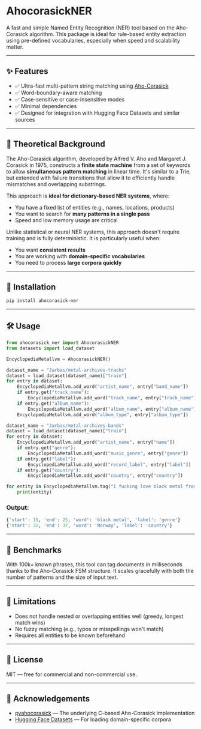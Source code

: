 # AhocorasickNER

A fast and simple Named Entity Recognition (NER) tool based on the Aho-Corasick algorithm. This package is ideal for rule-based entity extraction using pre-defined vocabularies, especially when speed and scalability matter.

---

## ✨ Features

- ✅ Ultra-fast multi-pattern string matching using [Aho-Corasick](https://en.wikipedia.org/wiki/Aho%E2%80%93Corasick_algorithm)
- ✅ Word-boundary-aware matching
- ✅ Case-sensitive or case-insensitive modes
- ✅ Minimal dependencies
- ✅ Designed for integration with Hugging Face Datasets and similar sources

---

## 🧠 Theoretical Background

The Aho-Corasick algorithm, developed by Alfred V. Aho and Margaret J. Corasick in 1975, constructs a **finite state machine** from a set of keywords to allow **simultaneous pattern matching** in linear time. It's similar to a Trie, but extended with failure transitions that allow it to efficiently handle mismatches and overlapping substrings.

This approach is **ideal for dictionary-based NER systems**, where:
- You have a fixed list of entities (e.g., names, locations, products)
- You want to search for **many patterns in a single pass**
- Speed and low memory usage are critical

Unlike statistical or neural NER systems, this approach doesn't require training and is fully deterministic. It is particularly useful when:
- You want **consistent results**
- You are working with **domain-specific vocabularies**
- You need to process **large corpora quickly**

---

## 🚀 Installation

```bash
pip install ahocorasick-ner
```

---

## 🛠️ Usage

```python
from ahocorasick_ner import AhocorasickNER
from datasets import load_dataset

EncyclopediaMetallvm = AhocorasickNER()

dataset_name = "Jarbas/metal-archives-tracks"
dataset = load_dataset(dataset_name)["train"]
for entry in dataset:
    EncyclopediaMetallvm.add_word("artist_name", entry["band_name"])
    if entry.get("track_name"):
        EncyclopediaMetallvm.add_word("track_name", entry["track_name"])
    if entry.get("album_name"):
        EncyclopediaMetallvm.add_word("album_name", entry["album_name"])
    EncyclopediaMetallvm.add_word("album_type", entry["album_type"])

dataset_name = "Jarbas/metal-archives-bands"
dataset = load_dataset(dataset_name)["train"]
for entry in dataset:
    EncyclopediaMetallvm.add_word("artist_name", entry["name"])
    if entry.get("genre"):
        EncyclopediaMetallvm.add_word("music_genre", entry["genre"])
    if entry.get("label"):
        EncyclopediaMetallvm.add_word("record_label", entry["label"])
    if entry.get("country"):
        EncyclopediaMetallvm.add_word("country", entry["country"])

for entity in EncyclopediaMetallvm.tag("I fucking love black metal from Norway"):
    print(entity)
```

### Output:
```python
{'start': 15, 'end': 25, 'word': 'black metal', 'label': 'genre'}
{'start': 32, 'end': 37, 'word': 'Norway', 'label': 'country'}
```

---

## 🧪 Benchmarks

With 100k+ known phrases, this tool can tag documents in milliseconds thanks to the Aho-Corasick FSM structure. It scales gracefully with both the number of patterns and the size of input text.

---

## 🧩 Limitations

- Does not handle nested or overlapping entities well (greedy, longest match wins)
- No fuzzy matching (e.g., typos or misspellings won't match)
- Requires all entities to be known beforehand


---

## 📄 License

MIT — free for commercial and non-commercial use.

---

## 🙏 Acknowledgements

- [pyahocorasick](https://github.com/WojciechMula/pyahocorasick) — The underlying C-based Aho-Corasick implementation
- [Hugging Face Datasets](https://huggingface.co/docs/datasets) — For loading domain-specific corpora
